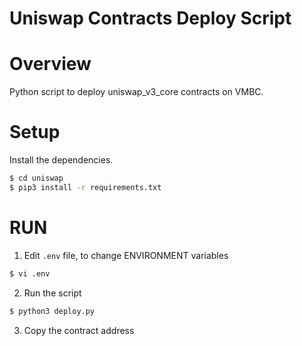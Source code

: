 # Uniswap Contracts Deploy Script

# Overview

Python script to deploy uniswap_v3_core contracts on VMBC.

# Setup

Install the dependencies.
```bash
$ cd uniswap
$ pip3 install -r requirements.txt
```

# RUN

1. Edit `.env` file, to change ENVIRONMENT variables
```bash
$ vi .env
```

2. Run the script
```bash
$ python3 deploy.py
```

3. Copy the contract address
